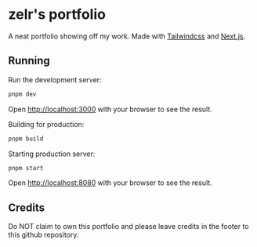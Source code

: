 # zelr's portfolio

A neat portfolio showing off my work. Made with [Tailwindcss](http://tailwindcss.com) and [Next.js](https://nextjs.org).

## Running

Run the development server:

```bash
pnpm dev
```

Open [http://localhost:3000](http://localhost:3000) with your browser to see the result.

Building for production:

```bash
pnpm build
```

Starting production server:

```bash
pnpm start
```

Open [http://localhost:8080](http://localhost:8080) with your browser to see the result.

## Credits

Do NOT claim to own this portfolio and please leave credits in the footer to this github repository.
